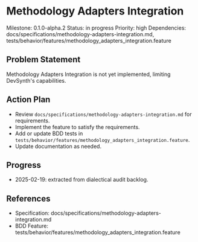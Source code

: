 # Methodology Adapters Integration
Milestone: 0.1.0-alpha.2
Status: in progress
Priority: high
Dependencies: docs/specifications/methodology-adapters-integration.md, tests/behavior/features/methodology_adapters_integration.feature

## Problem Statement
Methodology Adapters Integration is not yet implemented, limiting DevSynth's capabilities.


## Action Plan
- Review `docs/specifications/methodology-adapters-integration.md` for requirements.
- Implement the feature to satisfy the requirements.
- Add or update BDD tests in `tests/behavior/features/methodology_adapters_integration.feature`.
- Update documentation as needed.

## Progress
- 2025-02-19: extracted from dialectical audit backlog.

## References
- Specification: docs/specifications/methodology-adapters-integration.md
- BDD Feature: tests/behavior/features/methodology_adapters_integration.feature
